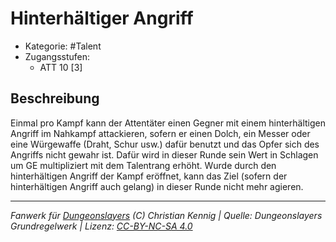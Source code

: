 <!---
Dies ist ein Fanwerk für DUNGEONSLAYERS (C) von Christian Kennig

Quellen:      [Dungeonslayers Grundregelwerk](https://www.f-space.de/ds4/downloads.html)
              [Talentbeschreibungen](https://www.f-space.de/ds4/tools-talentcards.html)
License:      [CC-BY-NC-SA 4.0](https://creativecommons.org/licenses/by-nc-sa/4.0/deed.de)
Richtlinien:  [Fanwerkrichtlinien](https://www.dungeonslayers.net/fanwerk-richtlinien/)
Autor:        Zauberlehrling
-->

  
# Hinterhältiger Angriff  
- Kategorie: #Talent  
- Zugangsstufen:  
  - ATT 10 [3]  

## Beschreibung  
Einmal pro Kampf kann der Attentäter einen Gegner mit einem hinterhältigen Angriff im Nahkampf attackieren, sofern er einen Dolch, ein Messer oder eine Würgewaffe (Draht, Schur usw.) dafür benutzt und das Opfer sich des Angriffs nicht gewahr ist. Dafür wird in dieser Runde sein Wert in Schlagen um GE multipliziert mit dem Talentrang erhöht. Wurde durch den hinterhältigen Angriff der Kampf eröffnet, kann das Ziel (sofern der hinterhältigen Angriff auch gelang) in dieser Runde nicht mehr agieren.


___  
*Fanwerk für [Dungeonslayers](https://www.dungeonslayers.net/) (C) Christian Kennig | Quelle: Dungeonslayers Grundregelwerk | Lizenz: [CC-BY-NC-SA 4.0](https://creativecommons.org/licenses/by-nc-sa/4.0/deed.de)*  